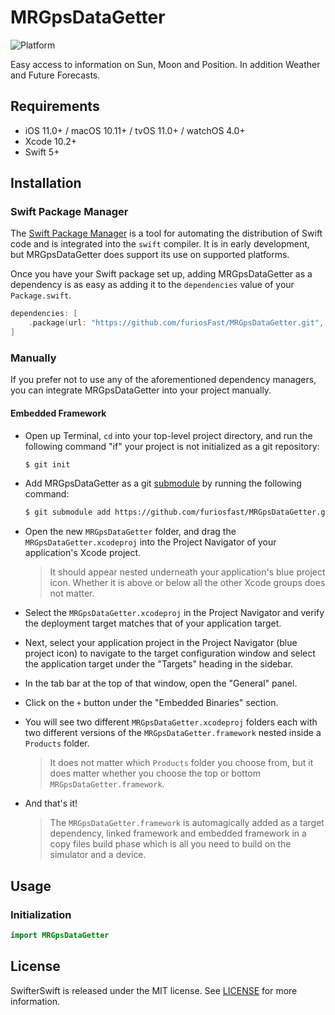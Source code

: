# MRGpsDataGetter

![Platform](https://img.shields.io/badge/platforms-iOS%2011.0%20%7C%20macOS%2010.11%20%7C%20tvOS%2011.0%20%7C%20watchOS%204.0-F28D00.svg)

Easy access to information on Sun, Moon and Position. In addition Weather and Future Forecasts.

## Requirements

- iOS 11.0+ / macOS 10.11+ / tvOS 11.0+ / watchOS 4.0+
- Xcode 10.2+
- Swift 5+

## Installation

### Swift Package Manager

The [Swift Package Manager](https://swift.org/package-manager/) is a tool for automating the distribution of Swift code and is integrated into the `swift` compiler. It is in early development, but MRGpsDataGetter does support its use on supported platforms.

Once you have your Swift package set up, adding MRGpsDataGetter as a dependency is as easy as adding it to the `dependencies` value of your `Package.swift`.

```swift
dependencies: [
    .package(url: "https://github.com/furiosFast/MRGpsDataGetter.git", from: "1.0.0")
]
```

### Manually

If you prefer not to use any of the aforementioned dependency managers, you can integrate MRGpsDataGetter into your project manually.

#### Embedded Framework

- Open up Terminal, `cd` into your top-level project directory, and run the following command "if" your project is not initialized as a git repository:

  ```bash
  $ git init
  ```

- Add MRGpsDataGetter as a git [submodule](https://git-scm.com/docs/git-submodule) by running the following command:

  ```bash
  $ git submodule add https://github.com/furiosfast/MRGpsDataGetter.git
  ```

- Open the new `MRGpsDataGetter` folder, and drag the `MRGpsDataGetter.xcodeproj` into the Project Navigator of your application's Xcode project.

    > It should appear nested underneath your application's blue project icon. Whether it is above or below all the other Xcode groups does not matter.

- Select the `MRGpsDataGetter.xcodeproj` in the Project Navigator and verify the deployment target matches that of your application target.
- Next, select your application project in the Project Navigator (blue project icon) to navigate to the target configuration window and select the application target under the "Targets" heading in the sidebar.
- In the tab bar at the top of that window, open the "General" panel.
- Click on the `+` button under the "Embedded Binaries" section.
- You will see two different `MRGpsDataGetter.xcodeproj` folders each with two different versions of the `MRGpsDataGetter.framework` nested inside a `Products` folder.

    > It does not matter which `Products` folder you choose from, but it does matter whether you choose the top or bottom `MRGpsDataGetter.framework`.

- And that's it!

  > The `MRGpsDataGetter.framework` is automagically added as a target dependency, linked framework and embedded framework in a copy files build phase which is all you need to build on the simulator and a device.

## Usage

### Initialization

```swift
import MRGpsDataGetter
```

## License

SwifterSwift is released under the MIT license. See [LICENSE](https://github.com/SwifterSwift/SwifterSwift/blob/master/LICENSE) for more information.
